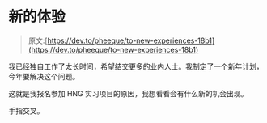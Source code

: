# 新的体验

> 原文:[https://dev.to/pheeque/to-new-experiences-18b1](https://dev.to/pheeque/to-new-experiences-18b1)

我已经独自工作了太长时间，希望结交更多的业内人士。我制定了一个新年计划，今年要解决这个问题。

这就是我报名参加 HNG 实习项目的原因，我想看看会有什么新的机会出现。

手指交叉。